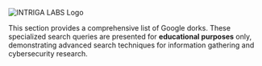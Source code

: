 ![INTRIGA LABS Logo](https://intrigalabs.com/wp-content/uploads/2025/04/5651c3e91b305aa7849389512665391a-2.png)

This section provides a comprehensive list of Google dorks. These specialized search queries are presented for **educational purposes** only, demonstrating advanced search techniques for information gathering and cybersecurity research.
